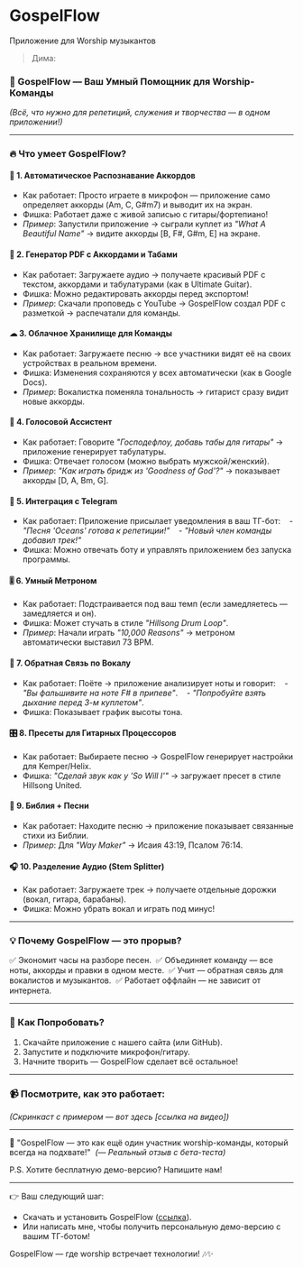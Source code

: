 # GospelFlow
Приложение для Worship музыкантов
> Дима:
### 🎼 GospelFlow — Ваш Умный Помощник для Worship-Команды  
*(Всё, что нужно для репетиций, служения и творчества — в одном приложении!)*  

---

### 🔥 Что умеет GospelFlow?  

#### 🎸 1. Автоматическое Распознавание Аккордов  
- Как работает: Просто играете в микрофон — приложение само определяет аккорды (Am, C, G#m7) и выводит их на экран.  
- Фишка: Работает даже с живой записью с гитары/фортепиано!  
- *Пример*: Запустили приложение → сыграли куплет из *"What A Beautiful Name"* → видите аккорды [B, F#, G#m, E] на экране.  

#### 📜 2. Генератор PDF с Аккордами и Табами  
- Как работает: Загружаете аудио → получаете красивый PDF с текстом, аккордами и табулатурами (как в Ultimate Guitar).  
- Фишка: Можно редактировать аккорды перед экспортом!  
- *Пример*: Скачали проповедь с YouTube → GospelFlow создал PDF с разметкой → распечатали для команды.  

#### ☁ 3. Облачное Хранилище для Команды  
- Как работает: Загружаете песню → все участники видят её на своих устройствах в реальном времени.  
- Фишка: Изменения сохраняются у всех автоматически (как в Google Docs).  
- *Пример*: Вокалистка поменяла тональность → гитарист сразу видит новые аккорды.  

#### 🤖 4. Голосовой Ассистент  
- Как работает: Говорите *"Господефлоу, добавь табы для гитары"* → приложение генерирует табулатуры.  
- Фишка: Отвечает голосом (можно выбрать мужской/женский).  
- *Пример*: *"Как играть бридж из 'Goodness of God'?"* → показывает аккорды [D, A, Bm, G].  

#### 📲 5. Интеграция с Telegram  
- Как работает: Приложение присылает уведомления в ваш ТГ-бот:  
  - *"Песня 'Oceans' готова к репетиции!"*  
  - *"Новый член команды добавил трек!"*  
- Фишка: Можно отвечать боту и управлять приложением без запуска программы.  

#### 🎚️ 6. Умный Метроном  
- Как работает: Подстраивается под ваш темп (если замедляетесь — замедляется и он).  
- Фишка: Может стучать в стиле *"Hillsong Drum Loop"*.  
- *Пример*: Начали играть *"10,000 Reasons"* → метроном автоматически выставил 73 BPM.  

#### 🎤 7. Обратная Связь по Вокалу  
- Как работает: Поёте → приложение анализирует ноты и говорит:  
  - *"Вы фальшивите на ноте F# в припеве"*.  
  - *"Попробуйте взять дыхание перед 3-м куплетом"*.  
- Фишка: Показывает график высоты тона.  

#### 🎛️ 8. Пресеты для Гитарных Процессоров  
- Как работает: Выбираете песню → GospelFlow генерирует настройки для Kemper/Helix.  
- Фишка: *"Сделай звук как у 'So Will I'"* → загружает пресет в стиле Hillsong United.  

#### 📖 9. Библия + Песни  
- Как работает: Находите песню → приложение показывает связанные стихи из Библии.  
- *Пример*: Для *"Way Maker"* → Исаия 43:19, Псалом 76:14.  

#### 🎧 10. Разделение Аудио (Stem Splitter)  
- Как работает: Загружаете трек → получаете отдельные дорожки (вокал, гитара, барабаны).  
- Фишка: Можно убрать вокал и играть под минус!  

---

### 💡 Почему GospelFlow — это прорыв?  
✅ Экономит часы на разборе песен.  
✅ Объединяет команду — все ноты, аккорды и правки в одном месте.  
✅ Учит — обратная связь для вокалистов и музыкантов.  
✅ Работает оффлайн — не зависит от интернета.  

---

### 🚀 Как Попробовать?  
1. Скачайте приложение с нашего сайта (или GitHub).  
2. Запустите и подключите микрофон/гитару.  
3. Начните творить — GospelFlow сделает всё остальное!  

---

### 📹 Посмотрите, как это работает:  
*(Скринкаст с примером — вот здесь [ссылка на видео])*  

---

💬 "GospelFlow — это как ещё один участник worship-команды, который всегда на подхвате!"  
*(— Реальный отзыв с бета-теста)*  

P.S. Хотите бесплатную демо-версию? Напишите нам!  

---

👉 Ваш следующий шаг:  
- Скачать и установить GospelFlow ([ссылка]()).  
- Или написать мне, чтобы получить персональную демо-версию с вашим ТГ-ботом!  

GospelFlow — где worship встречает технологии! 🎶✨
